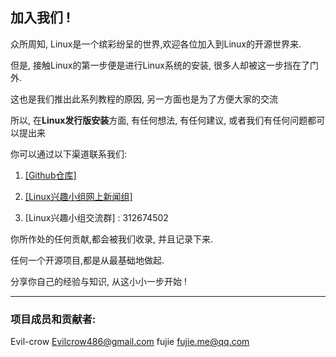 ## 加入我们 !

众所周知, Linux是一个缤彩纷呈的世界,欢迎各位加入到Linux的开源世界来.

但是, 接触Linux的第一步便是进行Linux系统的安装, 很多人却被这一步挡在了门外.

这也是我们推出此系列教程的原因, 另一方面也是为了方便大家的交流

所以, 在**Linux发行版安装**方面, 有任何想法, 有任何建议, 或者我们有任何问题都可以提出来

你可以通过以下渠道联系我们:

1. [\[Github仓库\]](https://github.com/Evil-crow/Linux_gitbook)

2. [\[Linux兴趣小组网上新闻组\]](https://groups.google.com/forum/#!forum/xiyoulinux)

3. \[Linux兴趣小组交流群\] : 312674502

你所作处的任何贡献,都会被我们收录, 并且记录下来.

任何一个开源项目,都是从最基础地做起. 

分享你自己的经验与知识, 从这小小一步开始 !


* * *

### 项目成员和贡献者:

Evil-crow <Evilcrow486@gmail.com>
fujie <fujie.me@qq.com>
